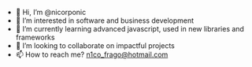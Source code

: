 - 👋 Hi, I’m @nicorponic
- 👀 I’m interested in software and business development
- 🌱 I’m currently learning advanced javascript, used in new libraries and frameworks
- 💞️ I’m looking to collaborate on impactful projects
- 📫 How to reach me? n1co_frago@hotmail.com

<!---
nicorponic/nicorponic is a ✨ special ✨ repository because its `README.md` (this file) appears on your GitHub profile.
You can click the Preview link to take a look at your changes.
--->
